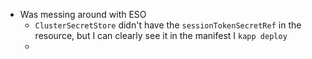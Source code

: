- Was messing around with ESO
	- `ClusterSecretStore` didn't have the `sessionTokenSecretRef` in the resource, but I can clearly see it in the manifest I `kapp deploy`
	-